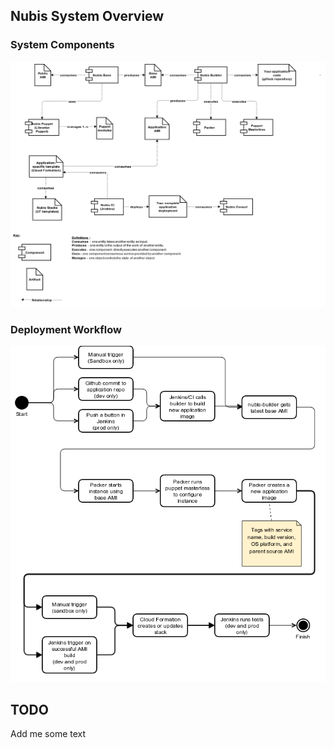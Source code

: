 ﻿## Nubis System Overview

### System Components
![Nubis Components](images/Nubis_Components.png "Nubis Components")

### Deployment Workflow
![Nubis Deployment Workflow](images/Nubis_Deployment_Workflow.png "Nubis Deployment Workflow")

## TODO
Add me some text
